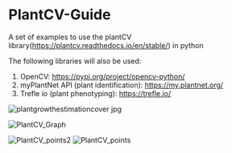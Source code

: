 # PlantCV-Guide
A set of examples to use the plantCV library(https://plantcv.readthedocs.io/en/stable/) in python

The following libraries will also be used:
1) OpenCV: https://pypi.org/project/opencv-python/
2) myPlantNet API (plant identification): https://my.plantnet.org/
3) Trefle io (plant phenotyping): https://trefle.io/



![plantgrowthestimationcover jpg](https://github.com/joshjomer/PlantCV-Guide/assets/36846262/54a402b4-4773-4a5b-9667-f291d8a5ad4e)

![PlantCV_Graph](https://github.com/joshjomer/PlantCV-Guide/assets/36846262/43070ae0-8c47-4ae4-8257-915c146308e7)

![PlantCV_points2](https://github.com/joshjomer/PlantCV-Guide/assets/36846262/b1172371-4ee2-4b6b-a99e-68ef5a084e40)
![PlantCV_points](https://github.com/joshjomer/PlantCV-Guide/assets/36846262/7d03ff85-365c-47df-94f5-2c436cc32415)
